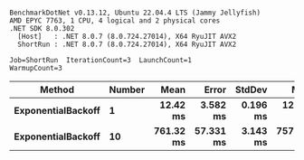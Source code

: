 ```

BenchmarkDotNet v0.13.12, Ubuntu 22.04.4 LTS (Jammy Jellyfish)
AMD EPYC 7763, 1 CPU, 4 logical and 2 physical cores
.NET SDK 8.0.302
  [Host]   : .NET 8.0.7 (8.0.724.27014), X64 RyuJIT AVX2
  ShortRun : .NET 8.0.7 (8.0.724.27014), X64 RyuJIT AVX2

Job=ShortRun  IterationCount=3  LaunchCount=1  
WarmupCount=3  

```
| Method             | Number | Mean      | Error     | StdDev   | Min       | Max       | Allocated |
|------------------- |------- |----------:|----------:|---------:|----------:|----------:|----------:|
| **ExponentialBackoff** | **1**      |  **12.42 ms** |  **3.582 ms** | **0.196 ms** |  **12.21 ms** |  **12.61 ms** |     **520 B** |
| **ExponentialBackoff** | **10**     | **761.32 ms** | **57.331 ms** | **3.143 ms** | **757.86 ms** | **764.01 ms** |    **4120 B** |
